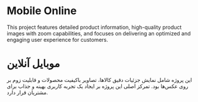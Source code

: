 # Mobile Online

This project features detailed product information, high-quality product images with zoom capabilities, and focuses on delivering an optimized and engaging user experience for customers.


#  موبایل آنلاین

این پروژه شامل نمایش جزئیات دقیق کالاها، تصاویر باکیفیت محصولات و قابلیت زوم بر روی عکس‌ها بود. تمرکز اصلی این پروژه بر ایجاد یک تجربه کاربری بهینه و جذاب برای مشتریان قرار دارد.

